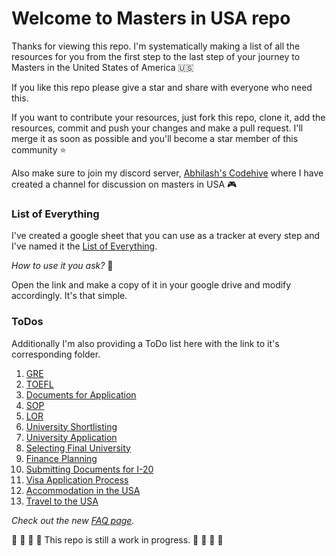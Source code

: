 # Welcome to Masters in USA repo

Thanks for viewing this repo. I'm systematically making a list of all the resources for you from the first step to the last step of your journey to Masters in the United States of America 🇺🇸

If you like this repo please give a star and share with everyone who need this. 

If you want to contribute your resources, just fork this repo, clone it, add the resources, commit and push your changes and make a pull request. I'll merge it as soon as possible and you'll become a star member of this community ⭐ 

Also make sure to join my discord server, [Abhilash's Codehive](https://discord.gg/8V624U6KXu) where I have created a channel for discussion on masters in USA 🎮

### List of Everything

I've created a google sheet that you can use as a tracker at every step and I've named it the [List of Everything](https://docs.google.com/spreadsheets/d/1zbWnGMGHmEGy2k1CKvkokiBQf_Lf0JzZoiEBv1tAU58/edit?usp=sharing).

*How to use it you ask?* 🤔

Open the link and make a copy of it in your google drive and modify accordingly. It's that simple.

### ToDos

Additionally I'm also providing a ToDo list here with the link to it's corresponding folder.

1. [GRE](https://github.com/abhilashkulkarniofficial/masters-usa/tree/main/GRE)
2. [TOEFL](https://github.com/abhilashkulkarniofficial/masters-usa/tree/main/TOEFL)
3. [Documents for Application](https://github.com/abhilashkulkarniofficial/masters-usa/tree/main/Documents%20for%20Application)
4. [SOP](https://github.com/abhilashkulkarniofficial/masters-usa/tree/main/Statement%20of%20Purpose)
5. [LOR](https://github.com/abhilashkulkarniofficial/masters-usa/tree/main/Letter%20of%20Recommendation)
6. [University Shortlisting](https://github.com/abhilashkulkarniofficial/masters-usa/tree/main/Universities%20Shortlisting)
7. [University Application](https://github.com/abhilashkulkarniofficial/masters-usa/tree/main/University%20Application)
8. [Selecting Final University](https://github.com/abhilashkulkarniofficial/masters-usa/tree/main/Select%20Final%20University)
9. [Finance Planning](https://github.com/abhilashkulkarniofficial/masters-usa/tree/main/Finance%20Planning)
10. [Submitting Documents for I-20](https://github.com/abhilashkulkarniofficial/masters-usa/tree/main/Submitting%20Documents%20for%20I-20)
11. [Visa Application Process](https://github.com/abhilashkulkarniofficial/masters-usa/tree/main/VISA%20Application%20Process)
12. [Accommodation in the USA](https://github.com/abhilashkulkarniofficial/masters-usa/tree/main/Accommodation%20in%20the%20USA)
13. [Travel to the USA](https://github.com/abhilashkulkarniofficial/masters-usa/tree/main/Travel%20to%20the%20USA)

*Check out the new [FAQ page](https://github.com/abhilashkulkarniofficial/masters-usa/blob/main/FAQ.md).*

🔴 🔴 🔴 🔴 This repo is still a work in progress. 🔴 🔴 🔴 🔴
